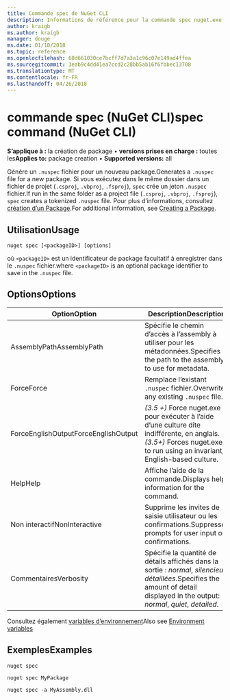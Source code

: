 ```yaml
---
title: Commande spec de NuGet CLI
description: Informations de référence pour la commande spec nuget.exe
author: kraigb
ms.author: kraigb
manager: douge
ms.date: 01/18/2018
ms.topic: reference
ms.openlocfilehash: 68d661030ce7bcff7d7a3a1c96c07e149ad4ffea
ms.sourcegitcommit: 3eab9c4dd41ea7ccd2c28bb5ab16f6fbbec13708
ms.translationtype: MT
ms.contentlocale: fr-FR
ms.lasthandoff: 04/26/2018
---
```

# <a name="spec-command-nuget-cli"></a><span data-ttu-id="68a23-103">commande spec (NuGet CLI)</span><span class="sxs-lookup"><span data-stu-id="68a23-103">spec command (NuGet CLI)</span></span>

<span data-ttu-id="68a23-104">**S’applique à :** la création de package &bullet; **versions prises en charge :** toutes les</span><span class="sxs-lookup"><span data-stu-id="68a23-104">**Applies to:** package creation &bullet; **Supported versions:** all</span></span>

<span data-ttu-id="68a23-105">Génère un `.nuspec` fichier pour un nouveau package.</span><span class="sxs-lookup"><span data-stu-id="68a23-105">Generates a `.nuspec` file for a new package.</span></span> <span data-ttu-id="68a23-106">Si vous exécutez dans le même dossier dans un fichier de projet (`.csproj`, `.vbproj`, `.fsproj`), `spec` crée un jeton `.nuspec` fichier.</span><span class="sxs-lookup"><span data-stu-id="68a23-106">If run in the same folder as a project file (`.csproj`, `.vbproj`, `.fsproj`), `spec` creates a tokenized `.nuspec` file.</span></span> <span data-ttu-id="68a23-107">Pour plus d’informations, consultez [création d’un Package](../create-packages/creating-a-package.md).</span><span class="sxs-lookup"><span data-stu-id="68a23-107">For additional information, see [Creating a Package](../create-packages/creating-a-package.md).</span></span>

## <a name="usage"></a><span data-ttu-id="68a23-108">Utilisation</span><span class="sxs-lookup"><span data-stu-id="68a23-108">Usage</span></span>

```cli
nuget spec [<packageID>] [options]
```

<span data-ttu-id="68a23-109">où `<packageID>` est un identificateur de package facultatif à enregistrer dans le `.nuspec` fichier.</span><span class="sxs-lookup"><span data-stu-id="68a23-109">where `<packageID>` is an optional package identifier to save in the `.nuspec` file.</span></span>

## <a name="options"></a><span data-ttu-id="68a23-110">Options</span><span class="sxs-lookup"><span data-stu-id="68a23-110">Options</span></span>

| <span data-ttu-id="68a23-111">Option</span><span class="sxs-lookup"><span data-stu-id="68a23-111">Option</span></span> | <span data-ttu-id="68a23-112">Description</span><span class="sxs-lookup"><span data-stu-id="68a23-112">Description</span></span> |
| --- | --- |
| <span data-ttu-id="68a23-113">AssemblyPath</span><span class="sxs-lookup"><span data-stu-id="68a23-113">AssemblyPath</span></span> | <span data-ttu-id="68a23-114">Spécifie le chemin d’accès à l’assembly à utiliser pour les métadonnées.</span><span class="sxs-lookup"><span data-stu-id="68a23-114">Specifies the path to the assembly to use for metadata.</span></span> |
| <span data-ttu-id="68a23-115">Force</span><span class="sxs-lookup"><span data-stu-id="68a23-115">Force</span></span> | <span data-ttu-id="68a23-116">Remplace l’existant `.nuspec` fichier.</span><span class="sxs-lookup"><span data-stu-id="68a23-116">Overwrites any existing `.nuspec` file.</span></span> |
| <span data-ttu-id="68a23-117">ForceEnglishOutput</span><span class="sxs-lookup"><span data-stu-id="68a23-117">ForceEnglishOutput</span></span> | <span data-ttu-id="68a23-118">*(3.5 +)*  Force nuget.exe pour exécuter à l’aide d’une culture dite indifférente, en anglais.</span><span class="sxs-lookup"><span data-stu-id="68a23-118">*(3.5+)* Forces nuget.exe to run using an invariant, English-based culture.</span></span> |
| <span data-ttu-id="68a23-119">Help</span><span class="sxs-lookup"><span data-stu-id="68a23-119">Help</span></span> | <span data-ttu-id="68a23-120">Affiche l’aide de la commande.</span><span class="sxs-lookup"><span data-stu-id="68a23-120">Displays help information for the command.</span></span> |
| <span data-ttu-id="68a23-121">Non interactif</span><span class="sxs-lookup"><span data-stu-id="68a23-121">NonInteractive</span></span> | <span data-ttu-id="68a23-122">Supprime les invites de saisie utilisateur ou les confirmations.</span><span class="sxs-lookup"><span data-stu-id="68a23-122">Suppresses prompts for user input or confirmations.</span></span> |
| <span data-ttu-id="68a23-123">Commentaires</span><span class="sxs-lookup"><span data-stu-id="68a23-123">Verbosity</span></span> | <span data-ttu-id="68a23-124">Spécifie la quantité de détails affichés dans la sortie : *normal*, *silencieux*, *détaillées*.</span><span class="sxs-lookup"><span data-stu-id="68a23-124">Specifies the amount of detail displayed in the output: *normal*, *quiet*, *detailed*.</span></span> |

<span data-ttu-id="68a23-125">Consultez également [variables d’environnement](cli-ref-environment-variables.md)</span><span class="sxs-lookup"><span data-stu-id="68a23-125">Also see [Environment variables](cli-ref-environment-variables.md)</span></span>

## <a name="examples"></a><span data-ttu-id="68a23-126">Exemples</span><span class="sxs-lookup"><span data-stu-id="68a23-126">Examples</span></span>

```cli
nuget spec

nuget spec MyPackage

nuget spec -a MyAssembly.dll
```
